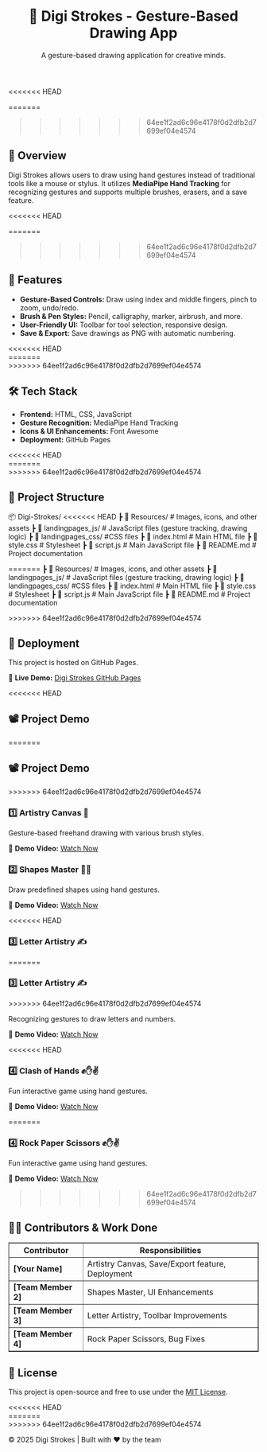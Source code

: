 <!DOCTYPE html>
<html lang="en">
<head>
    <meta charset="UTF-8">
    <meta name="viewport" content="width=device-width, initial-scale=1.0">
    <title>Digi Strokes - Gesture-Based Drawing App</title>

</head>
<body>
    <header>
        <h1>🎨 Digi Strokes - Gesture-Based Drawing App</h1>
        <p>A gesture-based drawing application for creative minds.</p>
    </header>
<<<<<<< HEAD

=======
    
>>>>>>> 64ee1f2ad6c96e4178f0d2dfb2d7699ef04e4574
<section>
        <h2>📌 Overview</h2>
        <p>Digi Strokes allows users to draw using hand gestures instead of traditional tools like a mouse or stylus.
           It utilizes <strong>MediaPipe Hand Tracking</strong> for recognizing gestures and supports multiple brushes,
           erasers, and a save feature.</p>
    </section>
<<<<<<< HEAD

=======
>>>>>>> 64ee1f2ad6c96e4178f0d2dfb2d7699ef04e4574
<section>
        <h2>🚀 Features</h2>
        <ul>
            <li><strong>Gesture-Based Controls:</strong> Draw using index and middle fingers, pinch to zoom, undo/redo.</li>
            <li><strong>Brush & Pen Styles:</strong> Pencil, calligraphy, marker, airbrush, and more.</li>
            <li><strong>User-Friendly UI:</strong> Toolbar for tool selection, responsive design.</li>
            <li><strong>Save & Export:</strong> Save drawings as PNG with automatic numbering.</li>
        </ul>
    </section>
<<<<<<< HEAD

 <section>
=======
<section>
>>>>>>> 64ee1f2ad6c96e4178f0d2dfb2d7699ef04e4574
        <h2>🛠️ Tech Stack</h2>
        <ul>
            <li><strong>Frontend:</strong> HTML, CSS, JavaScript</li>
            <li><strong>Gesture Recognition:</strong> MediaPipe Hand Tracking</li>
            <li><strong>Icons & UI Enhancements:</strong> Font Awesome</li>
            <li><strong>Deployment:</strong> GitHub Pages</li>
        </ul>
    </section>
<<<<<<< HEAD

 <section>
=======
<section>
>>>>>>> 64ee1f2ad6c96e4178f0d2dfb2d7699ef04e4574
        <h2>📂 Project Structure</h2>
        
📦 Digi-Strokes/
<<<<<<< HEAD
 ┣ 📂 Resources/          # Images, icons, and other assets
 ┣ 📂 landingpages_js/              # JavaScript files (gesture tracking, drawing logic)
 ┣ 📂 landingpages_css/              #CSS files
 ┣ 📜 index.html       # Main HTML file
 ┣ 📜 style.css        # Stylesheet
 ┣ 📜 script.js        # Main JavaScript file
 ┣ 📜 README.md        # Project documentation
        </pre>
    </section>

=======
 ┣    📂 Resources/          # Images, icons, and other assets
 ┣    📂 landingpages_js/              # JavaScript files (gesture tracking, drawing logic)
 ┣    📂 landingpages_css/              #CSS files
 ┣    📜 index.html       # Main HTML file
 ┣    📜 style.css        # Stylesheet
 ┣    📜 script.js        # Main JavaScript file
 ┣    📜 README.md        # Project documentation
        
</section>
>>>>>>> 64ee1f2ad6c96e4178f0d2dfb2d7699ef04e4574
<section>
        <h2>🚀 Deployment</h2>
        <p>This project is hosted on GitHub Pages.</p>
        <p>🔗 <strong>Live Demo:</strong> <a href="#" target="_blank">Digi Strokes GitHub Pages</a></p>
    </section>

<section>
<<<<<<< HEAD
        <h2>📽️ Project Demo</h2>
=======
   <h2>📽️ Project Demo</h2>
>>>>>>> 64ee1f2ad6c96e4178f0d2dfb2d7699ef04e4574

<h3>1️⃣ Artistry Canvas 🎨</h3>
        <p>Gesture-based freehand drawing with various brush styles.</p>
        <p>🎥 <strong>Demo Video:</strong> <a href="Digi-Strokes/videos/Demos/Air-Canvas-Demo.mp4" target="_blank">Watch Now</a></p>

<h3>2️⃣ Shapes Master 🔺🔵</h3>
        <p>Draw predefined shapes using hand gestures.</p>
        <p>🎥 <strong>Demo Video:</strong> <a href="Digi-Strokes/videos/Demos/Shapes-Master-Demo.mp4" target="_blank">Watch Now</a></p>

<<<<<<< HEAD
<h3>3️⃣ Letter Artistry ✍️</h3>
=======
 <h3>3️⃣ Letter Artistry ✍️</h3>
>>>>>>> 64ee1f2ad6c96e4178f0d2dfb2d7699ef04e4574
        <p>Recognizing gestures to draw letters and numbers.</p>
        <p>🎥 <strong>Demo Video:</strong> <a href="Digi-Strokes/videos/Demos/Letter-Artistry-Demo.mp4" target="_blank">Watch Now</a></p>

<<<<<<< HEAD
<h3>4️⃣ Clash of Hands ✊✋✌️</h3>
        <p>Fun interactive game using hand gestures.</p>
        <p>🎥 <strong>Demo Video:</strong> <a href="Digi-Strokes/videos/Demos/Clash of Hands-Demo.mp4" target="_blank">Watch Now</a></p>
    </section>
=======
 <h3>4️⃣ Rock Paper Scissors ✊✋✌️</h3>
        <p>Fun interactive game using hand gestures.</p>
        <p>🎥 <strong>Demo Video:</strong> <a href="#" target="_blank">Watch Now</a></p>
</section>

>>>>>>> 64ee1f2ad6c96e4178f0d2dfb2d7699ef04e4574
<section>
        <h2>👨‍💻 Contributors & Work Done</h2>
        <table border="1">
            <tr>
                <th>Contributor</th>
                <th>Responsibilities</th>
            </tr>
            <tr>
                <td><strong>[Your Name]</strong></td>
                <td>Artistry Canvas, Save/Export feature, Deployment</td>
            </tr>
            <tr>
                <td><strong>[Team Member 2]</strong></td>
                <td>Shapes Master, UI Enhancements</td>
            </tr>
            <tr>
                <td><strong>[Team Member 3]</strong></td>
                <td>Letter Artistry, Toolbar Improvements</td>
            </tr>
            <tr>
                <td><strong>[Team Member 4]</strong></td>
                <td>Rock Paper Scissors, Bug Fixes</td>
            </tr>
        </table>
</section>

<section>
        <h2>📜 License</h2>
        <p>This project is open-source and free to use under the <a href="#" target="_blank">MIT License</a>.</p>
    </section>
<<<<<<< HEAD

<footer>
=======
 <footer>
>>>>>>> 64ee1f2ad6c96e4178f0d2dfb2d7699ef04e4574
        <p>© 2025 Digi Strokes | Built with ❤️ by the team</p>
    </footer>
</body>
</html>
